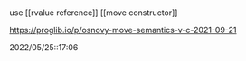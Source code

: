 # 
use [[rvalue reference]]
[[move constructor]]

https://proglib.io/p/osnovy-move-semantics-v-c-2021-09-21

2022/05/25::17:06
